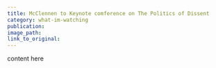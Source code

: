 ```yaml
---
title: McClennen to Keynote comference on The Politics of Dissent
category: what-im-watching
publication:
image_path:
link_to_original:
---
```

content here